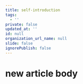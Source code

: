 ```yaml
---
title: self-introduction
tags:
  - ''
private: false
updated_at: ''
id: null
organization_url_name: null
slide: false
ignorePublish: false
---
```

# new article body
